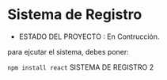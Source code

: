 <h1>Sistema de Registro</h1>

- ESTADO DEL PROYECTO : En Contrucción.

para ejcutar el sistema, debes poner:

``````npm install react``````
SISTEMA DE REGISTRO 2
